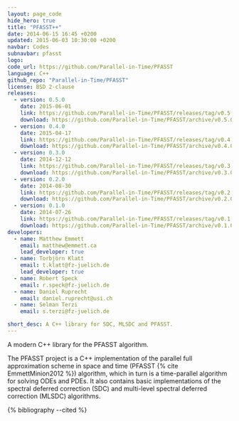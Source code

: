 ```yaml
---
layout: page_code
hide_hero: true
title: "PFASST++"
date: 2014-06-15 16:45 +0200
updated: 2015-06-03 10:30:00 +0200
navbar: Codes
subnavbar: pfasst
logo:
code_url: https://github.com/Parallel-in-Time/PFASST
language: C++
github_repo: "Parallel-in-Time/PFASST"
license: BSD 2-clause
releases:
  - version: 0.5.0
    date: 2015-06-01
    link: https://github.com/Parallel-in-Time/PFASST/releases/tag/v0.5.0
    download: https://github.com/Parallel-in-Time/PFASST/archive/v0.5.0.zip
  - version: 0.4.0
    date: 2015-04-17
    link: https://github.com/Parallel-in-Time/PFASST/releases/tag/v0.4.0
    download: https://github.com/Parallel-in-Time/PFASST/archive/v0.4.0.zip
  - version: 0.3.0
    date: 2014-12-12
    link: https://github.com/Parallel-in-Time/PFASST/releases/tag/v0.3.0
    download: https://github.com/Parallel-in-Time/PFASST/archive/v0.3.0.zip
  - version: 0.2.0
    date: 2014-08-30
    link: https://github.com/Parallel-in-Time/PFASST/releases/tag/v0.2.0
    download: https://github.com/Parallel-in-Time/PFASST/archive/v0.2.0.zip
  - version: 0.1.0
    date: 2014-07-26
    link: https://github.com/Parallel-in-Time/PFASST/releases/tag/v0.1.0
    download: https://github.com/Parallel-in-Time/PFASST/archive/v0.1.0.zip
developers:
  - name: Matthew Emmett
    email: matthew@emmett.ca
    lead_developer: true
  - name: Torbjörn Klatt
    email: t.klatt@fz-juelich.de
    lead_developer: true
  - name: Robert Speck
    email: r.speck@fz-juelich.de
  - name: Daniel Ruprecht
    email: daniel.ruprecht@usi.ch
  - name: Selman Terzi
    email: s.terzi@fz-juelich.de

short_desc: A C++ library for SDC, MLSDC and PFASST.
---
```


A modern C++ library for the PFASST algorithm.

The PFASST project is a C++ implementation of the parallel full approximation
scheme in space and time (PFASST {% cite EmmettMinion2012 %}) algorithm, which in turn is a time-parallel
algorithm for solving ODEs and PDEs.
It also contains basic implementations of the spectral deferred correction (SDC)
and multi-level spectral deferred correction (MLSDC) algorithms.

{% bibliography --cited %}
